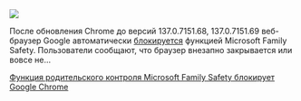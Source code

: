 <!--2025-06-21 12:04:25-->
<div class="yb">
  <div class="rss habr"><img src="https://habrastorage.org/getpro/habr/upload_files/773/784/d86/773784d86426d7b952bed5cf708d59c7.jpg" /><p>После обновления Chrome до версий 137.0.7151.68, 137.0.7151.69 веб-браузер Google автоматически <a href="https://www.neowin.net/news/windows-11-blocks-google-chrome-due-to-a-microsoft-safety-feature-fix-out/" rel="noopener noreferrer nofollow">блокируется</a> функцией Microsoft Family Safety. Пользователи сообщают, что браузер внезапно закрывается или вовсе не... <p class="titl"><a href="https://habr.com/ru/news/920556/?utm_source=habrahabr&utm_medium=rss&utm_campaign=920556">Функция родительского контроля Microsoft Family Safety блокирует Google Chrome</a></p></div>
</div>
